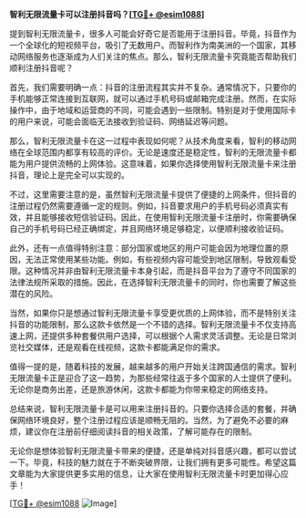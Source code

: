 **智利无限流量卡可以注册抖音吗？[[TG💪+ @esim1088](https://t.me/s/esim1088)]**

提到智利无限流量卡，很多人可能会好奇它是否能用于注册抖音。毕竟，抖音作为一个全球化的短视频平台，吸引了无数用户。而智利作为南美洲的一个国家，其移动网络服务也逐渐成为人们关注的焦点。那么，智利无限流量卡究竟能否帮助我们顺利注册抖音呢？

首先，我们需要明确一点：抖音的注册流程其实并不复杂。通常情况下，只要你的手机能够正常连接到互联网，就可以通过手机号码或邮箱完成注册。然而，在实际操作中，由于地域和运营商的不同，可能会遇到一些限制。特别是对于使用国际卡的用户来说，可能会面临无法接收到验证码、网络延迟等问题。

那么，智利无限流量卡在这一过程中表现如何呢？从技术角度来看，智利的移动网络在全球范围内都享有较高的评价。无论是速度还是稳定性，智利的无限流量卡都能为用户提供流畅的上网体验。这意味着，如果你选择使用智利无限流量卡来注册抖音，理论上是完全可以实现的。

不过，这里需要注意的是，虽然智利无限流量卡提供了便捷的上网条件，但抖音的注册过程仍然需要遵循一定的规则。例如，抖音要求用户的手机号码必须真实有效，并且能够接收短信验证码。因此，在使用智利无限流量卡注册时，你需要确保自己的手机号码已经正确绑定，并且网络环境足够稳定，以便顺利接收验证码。

此外，还有一点值得特别注意：部分国家或地区的用户可能会因为地理位置的原因，无法正常使用某些功能。例如，有些视频内容可能受到地区限制，导致观看受限。这种情况并非由智利无限流量卡本身引起，而是抖音平台为了遵守不同国家的法律法规所采取的措施。因此，在选择智利无限流量卡的同时，你也需要了解这些潜在的风险。

当然，如果你只是想通过智利无限流量卡享受更优质的上网体验，而不是特别关注抖音的功能限制，那么这款卡依然是一个不错的选择。智利无限流量卡不仅支持高速上网，还提供多种套餐供用户选择，可以根据个人需求灵活调整。无论是日常浏览社交媒体，还是观看在线视频，这款卡都能满足你的需求。

值得一提的是，随着科技的发展，越来越多的用户开始关注跨国通信的需求。智利无限流量卡正是迎合了这一趋势，为那些经常往返于多个国家的人士提供了便利。无论你是商务出差，还是旅游休闲，这款卡都能为你带来稳定的网络支持。

总结来说，智利无限流量卡是可以用来注册抖音的。只要你选择合适的套餐，并确保网络环境良好，整个注册过程应该是顺畅无阻的。当然，为了避免不必要的麻烦，建议你在注册前仔细阅读抖音的相关政策，了解可能存在的限制。

无论你是想体验智利无限流量卡带来的便捷，还是单纯对抖音感兴趣，都可以尝试一下。毕竟，科技的魅力就在于不断突破界限，让我们拥有更多可能性。希望这篇文章能为大家提供更多实用的信息，让大家在使用智利无限流量卡时更加得心应手！

[[TG💪+ @esim1088](https://t.me/s/esim1088) ![Image](https://i.postimg.cc/4NQfJmqS/Snipaste-2025-05-13-00-14-12.png)]